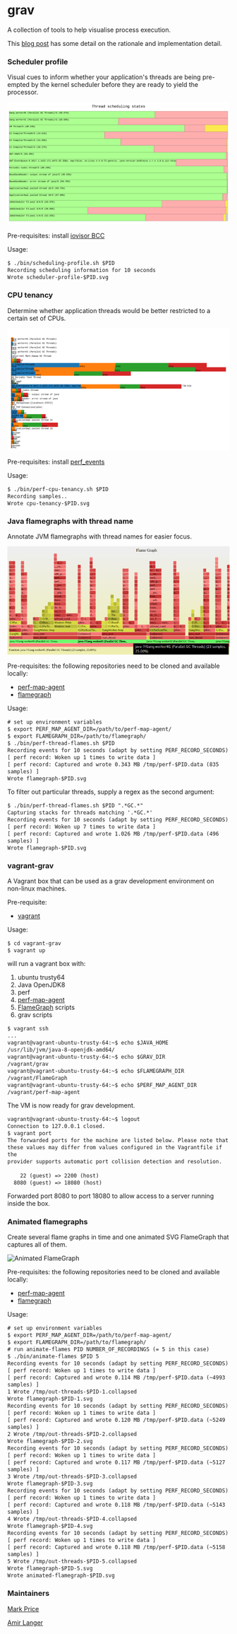 # grav

A collection of tools to help visualise process execution.

This [blog post](https://epickrram.blogspot.co.uk/2017/05/performance-visualisation-tools.html) has some detail on the rationale and implementation detail.

### Scheduler profile

Visual cues to inform whether your application's threads are being pre-empted by the kernel scheduler before they are ready to yield the processor.

![Scheduler Profile](https://github.com/epickrram/blog-images/raw/master/2017_04/scheduler-profile.png)

Pre-requisites: install [iovisor BCC](https://github.com/iovisor/bcc)

Usage:

```
$ ./bin/scheduling-profile.sh $PID
Recording scheduling information for 10 seconds
Wrote scheduler-profile-$PID.svg
```

### CPU tenancy

Determine whether application threads would be better restricted to a certain set of CPUs.

![CPU Tenancy](https://github.com/epickrram/blog-images/raw/master/2017_04/cpu-tenancy.png)

Pre-requisites: install [perf_events](https://perf.wiki.kernel.org/index.php/Main_Page)

Usage:

```
$ ./bin/perf-cpu-tenancy.sh $PID
Recording samples..
Wrote cpu-tenancy-$PID.svg
```

### Java flamegraphs with thread name

Annotate JVM flamegraphs with thread names for easier focus.

![Named threads](https://github.com/epickrram/blog-images/raw/master/2017_04/gc_threads_flamegraph.png)

Pre-requisites: the following repositories need to be cloned and available locally:

   * [perf-map-agent](https://github.com/jvm-profiling-tools/perf-map-agent)
   * [flamegraph](https://github.com/brendangregg/Flamegraph)

Usage:

```
# set up environment variables
$ export PERF_MAP_AGENT_DIR=/path/to/perf-map-agent/
$ export FLAMEGRAPH_DIR=/path/to/flamegraph/
$ ./bin/perf-thread-flames.sh $PID
Recording events for 10 seconds (adapt by setting PERF_RECORD_SECONDS)
[ perf record: Woken up 1 times to write data ]
[ perf record: Captured and wrote 0.343 MB /tmp/perf-$PID.data (835 samples) ]
Wrote flamegraph-$PID.svg
```

To filter out particular threads, supply a regex as the second argument:

```
$ ./bin/perf-thread-flames.sh $PID ".*GC.*"
Capturing stacks for threads matching '.*GC.*'
Recording events for 10 seconds (adapt by setting PERF_RECORD_SECONDS)
[ perf record: Woken up 7 times to write data ]
[ perf record: Captured and wrote 1.026 MB /tmp/perf-$PID.data (496 samples) ]
Wrote flamegraph-$PID.svg
```

### vagrant-grav

A Vagrant box that can be used as a grav development environment on non-linux machines.

Pre-requisite: 
 - [vagrant](https://www.vagrantup.com/)

Usage:
```
$ cd vagrant-grav
$ vagrant up
```

will run a vagrant box with:
1. ubuntu trusty64
1. Java OpenJDK8
1. perf
1. [perf-map-agent](https://github.com/jvm-profiling-tools/perf-map-agent)
1. [FlameGraph](https://github.com/brendangregg/Flamegraph) scripts
1. grav scripts

```
$ vagrant ssh 
...
vagrant@vagrant-ubuntu-trusty-64:~$ echo $JAVA_HOME
/usr/lib/jvm/java-8-openjdk-amd64/
vagrant@vagrant-ubuntu-trusty-64:~$ echo $GRAV_DIR
/vagrant/grav
vagrant@vagrant-ubuntu-trusty-64:~$ echo $FLAMEGRAPH_DIR
/vagrant/FlameGraph
vagrant@vagrant-ubuntu-trusty-64:~$ echo $PERF_MAP_AGENT_DIR
/vagrant/perf-map-agent
```

The VM is now ready for grav development.
```
vagrant@vagrant-ubuntu-trusty-64:~$ logout
Connection to 127.0.0.1 closed.
$ vagrant port
The forwarded ports for the machine are listed below. Please note that
these values may differ from values configured in the Vagrantfile if the
provider supports automatic port collision detection and resolution.

    22 (guest) => 2200 (host)
  8080 (guest) => 18080 (host)
```
 Forwarded port 8080 to port 18080 to allow access to a server running inside the box.
 
### Animated flamegraphs 

Create several flame graphs in time and one animated SVG FlameGraph that captures all of them. 

![Animated FlameGraph](https://github.com/langera/blob-images/blob/master/animated.gif?raw=true)

Pre-requisites: the following repositories need to be cloned and available locally:

   * [perf-map-agent](https://github.com/jvm-profiling-tools/perf-map-agent)
   * [flamegraph](https://github.com/brendangregg/Flamegraph)

Usage:

```
# set up environment variables
$ export PERF_MAP_AGENT_DIR=/path/to/perf-map-agent/
$ export FLAMEGRAPH_DIR=/path/to/flamegraph/
# run animate-flames PID NUMBER_OF_RECORDINGS (= 5 in this case) 
$ ./bin/animate-flames $PID 5
Recording events for 10 seconds (adapt by setting PERF_RECORD_SECONDS)
[ perf record: Woken up 1 times to write data ]
[ perf record: Captured and wrote 0.114 MB /tmp/perf-$PID.data (~4993 samples) ]
1 Wrote /tmp/out-threads-$PID-1.collapsed
Wrote flamegraph-$PID-1.svg
Recording events for 10 seconds (adapt by setting PERF_RECORD_SECONDS)
[ perf record: Woken up 1 times to write data ]
[ perf record: Captured and wrote 0.120 MB /tmp/perf-$PID.data (~5249 samples) ]
2 Wrote /tmp/out-threads-$PID-2.collapsed
Wrote flamegraph-$PID-2.svg
Recording events for 10 seconds (adapt by setting PERF_RECORD_SECONDS)
[ perf record: Woken up 1 times to write data ]
[ perf record: Captured and wrote 0.117 MB /tmp/perf-$PID.data (~5127 samples) ]
3 Wrote /tmp/out-threads-$PID-3.collapsed
Wrote flamegraph-$PID-3.svg
Recording events for 10 seconds (adapt by setting PERF_RECORD_SECONDS)
[ perf record: Woken up 1 times to write data ]
[ perf record: Captured and wrote 0.118 MB /tmp/perf-$PID.data (~5143 samples) ]
4 Wrote /tmp/out-threads-$PID-4.collapsed
Wrote flamegraph-$PID-4.svg
Recording events for 10 seconds (adapt by setting PERF_RECORD_SECONDS)
[ perf record: Woken up 1 times to write data ]
[ perf record: Captured and wrote 0.118 MB /tmp/perf-$PID.data (~5158 samples) ]
5 Wrote /tmp/out-threads-$PID-5.collapsed
Wrote flamegraph-$PID-5.svg
Wrote animated-flamegraph-$PID.svg
```


### Maintainers

[Mark Price](https://github.com/epickrram)

[Amir Langer](https://github.com/langera)

